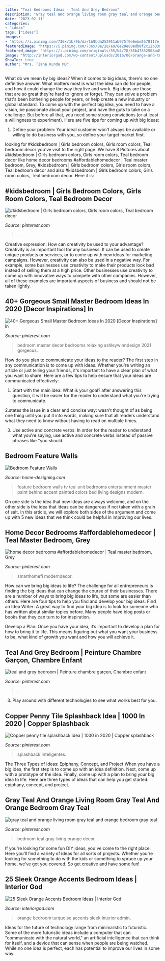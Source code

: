 ```yaml
---
title: "Teal Bedrooms Ideas - Teal And Grey Bedroom"
description: "Gray teal and orange living room gray teal and orange bedroom gray teal"
date: "2023-02-11"
categories:
- "ideas"
tags: ["ideas"]
images:
- "https://i.pinimg.com/736x/1b/9b/da/1b9bda252911ab975f9e6ebe2678117e.jpg"
featuredImage: "https://i.pinimg.com/736x/8e/28/e8/8e28e88edb8f2c12b33a623f87b31bb1.jpg"
featured_image: "https://i.pinimg.com/originals/55/b4/78/55b47852508a4509e3a409b1cc6a392f.jpg"
image: "http://interiorgod.com/wp-content/uploads/2016/06/orange-and-turquoise-room.png"
ShowToc: true
author: "Mrs. Tiana Kunde MD"
---
```



What do we mean by big ideas?
When it comes to big ideas, there's no one definitive answer. What matters most is what the idea can do for people, and how it could change the way they live and work. 
Big ideas are those that are so great they're hard to ignore or forget. They can solve a problem that's been bothering people for years, or help create a new industry or global standard. 
To come up with the perfect big idea, you need to have a vision, be passionate about your project, and have the guts to take on a challenge. But before all that, you need some strong convictions (or at least a willingness to experiment). 
Here are five tips for coming up with big ideas: 
1) Define your problem: Your ideal customer won't always be available or willing to do business with you, so define your target market first.

	

		
looking for #kidsbedroom | Girls bedroom colors, Girls room colors, Teal bedroom decor you've visit to the right page. We have 8 Pictures about #kidsbedroom | Girls bedroom colors, Girls room colors, Teal bedroom decor like home decor bedrooms #affordablehomedecor | Teal master bedroom, Grey, #kidsbedroom | Girls bedroom colors, Girls room colors, Teal bedroom decor and also #kidsbedroom | Girls bedroom colors, Girls room colors, Teal bedroom decor. Here it is:
		
    
## #kidsbedroom | Girls Bedroom Colors, Girls Room Colors, Teal Bedroom Decor

<img loading=lazy src="https://i.pinimg.com/736x/43/f7/19/43f7193a7534a6306b1ceb1de60fe5d1.jpg" onerror="this.onerror=null;this.src='https://tse2.mm.bing.net/th?id=OIP.AUjv_-tGdIaW-NBg4pz72gHaHa&amp;pid=15.1';" alt="#kidsbedroom | Girls bedroom colors, Girls room colors, Teal bedroom decor">

_Source: pinterest.com_

>. 

	

Creative expression: How can creativity be used to your advantage?
Creativity is an important tool for any business. It can be used to create unique products or services, or to come up with new ideas for marketing campaigns. However, creativity can also be used in a negative way. For example, some businesses use creativity to make their products look bad instead of selling them at a high price. Other businesses use creativity to come up with innovative ways to compete with other companies. However, all of these examples are important aspects of business and should not be taken lightly.

    
## 40+ Gorgeous Small Master Bedroom Ideas In 2020 [Decor Inspirations] In

<img loading=lazy src="https://i.pinimg.com/736x/1b/9b/da/1b9bda252911ab975f9e6ebe2678117e.jpg" onerror="this.onerror=null;this.src='https://tse2.mm.bing.net/th?id=OIP.QTAoqLf-d_34mlScTsjvZgHaLE&amp;pid=15.1';" alt="40+ Gorgeous Small Master Bedroom Ideas In 2020 [Decor Inspirations] in">

_Source: pinterest.com_

>bedroom master decor bedrooms relaxing ashleywinndesign 2021 gorgeous. 

	

How do you plan to communicate your ideas to the reader?
The first step in any communication is to come up with ideas. Whether you're writing an article or just telling your friends, it's important to have a clear plan of what you want to share. Here are a few tips to help ensure that your ideas are communicated effectively:
1. Start with the main idea: What is your goal? after answering this question, it will be easier for the reader to understand what you're trying to communicate.

2.states the issue in a clear and concise way: wasn't thought of as being one thing until you put it into words, making sure that all readers understand what they need to know without having to read on multiple times.

3. Use active and concrete verbs: In order for the reader to understand what you're saying, use active and concrete verbs instead of passive phrases like "you should.

    
## Bedroom Feature Walls

<img loading=lazy src="http://cdn.home-designing.com/wp-content/uploads/2012/03/teal-white-tv-entertainment-unit.jpeg" onerror="this.onerror=null;this.src='https://tse1.mm.bing.net/th?id=OIP.lSA6SCGjBLt__X3axaAJlQHaEm&amp;pid=15.1';" alt="Bedroom Feature Walls">

_Source: home-designing.com_

>feature bedroom walls tv teal unit bedrooms entertainment master paint behind accent painted colors bed living designs modern. 

	

On one side is the idea that new ideas are always welcome, and on the other side is the idea that ideas can be dangerous if not taken with a grain of salt. In this article, we will explore both sides of the argument and come up with 5 new ideas that we think could be helpful in improving our lives.

    
## Home Decor Bedrooms #affordablehomedecor | Teal Master Bedroom, Grey

<img loading=lazy src="https://i.pinimg.com/originals/55/b4/78/55b47852508a4509e3a409b1cc6a392f.jpg" onerror="this.onerror=null;this.src='https://tse1.mm.bing.net/th?id=OIP.-WKQWzWjj13sVu6rXBDUEQHaLH&amp;pid=15.1';" alt="home decor bedrooms #affordablehomedecor | Teal master bedroom, Grey">

_Source: pinterest.com_

>smarthomefi moderndecor. 

	

How can we bring big ideas to life?
The challenge for all entrepreneurs is finding the big ideas that can change the course of their businesses. There are a number of ways to bring big ideas to life, but some are easier than others. Here are four tips to help you find and develop your big ideas:
Find an Idea Writer: A great way to find your big idea is to look for someone who has written about similar topics before. Many people have blog posts or books that they can turn to for inspiration.

Develop a Plan: Once you have your idea, it’s important to develop a plan for how to bring it to life. This means figuring out what you want your business to be, what kind of growth you want and how you will achieve it.

    
## Teal And Grey Bedroom | Peinture Chambre Garçon, Chambre Enfant

<img loading=lazy src="https://i.pinimg.com/736x/e1/53/cd/e153cd67fa93bc9c333d307881a65cd4.jpg" onerror="this.onerror=null;this.src='https://tse4.mm.bing.net/th?id=OIP.I73-h73y1ZVfs039ClD-bgHaLD&amp;pid=15.1';" alt="teal and grey bedroom | Peinture chambre garçon, Chambre enfant">

_Source: pinterest.com_

>. 

	

3. Play around with different technologies to see what works best for you. 

    
## Copper Penny Tile Splashback Idea | 1000 In 2020 | Copper Splashback

<img loading=lazy src="https://i.pinimg.com/736x/8e/28/e8/8e28e88edb8f2c12b33a623f87b31bb1.jpg" onerror="this.onerror=null;this.src='https://tse4.mm.bing.net/th?id=OIP.CWNVZe2urWzrfPFnRwhmjgHaLH&amp;pid=15.1';" alt="Copper penny tile splashback idea | 1000 in 2020 | Copper splashback">

_Source: pinterest.com_

>splashback inteligentes. 

	

The Three Types of Ideas: Epiphany, Concept, and Project
When you have a big idea, the first step is to come up with an idea definition. Next, come up with a prototype of the idea. Finally, come up with a plan to bring your big idea to life. Here are three types of ideas that can help you get started: epiphany, concept, and project.

    
## Gray Teal And Orange Living Room Gray Teal And Orange Bedroom Gray Teal

<img loading=lazy src="https://i.pinimg.com/736x/87/d2/d3/87d2d312d37d2076f9ebb7df7f1cb59f.jpg" onerror="this.onerror=null;this.src='https://tse4.mm.bing.net/th?id=OIP.uICfuKYAxDs2R-DyzIt43AHaJ3&amp;pid=15.1';" alt="gray teal and orange living room gray teal and orange bedroom gray teal">

_Source: pinterest.com_

>bedroom teal gray living orange decor. 

	

If you're looking for some fun DIY ideas, you've come to the right place. Here you'll find a variety of ideas for all sorts of projects. Whether you're looking for something to do with the kids or something to spruce up your home, we've got you covered. So get creative and have some fun!

    
## 25 Sleek Orange Accents Bedroom Ideas | Interior God

<img loading=lazy src="http://interiorgod.com/wp-content/uploads/2016/06/orange-and-turquoise-room.png" onerror="this.onerror=null;this.src='https://tse1.mm.bing.net/th?id=OIP.0T_BIwuOL4a4yEK3GWffwAHaJ4&amp;pid=15.1';" alt="25 Sleek Orange Accents Bedroom Ideas | Interior God">

_Source: interiorgod.com_

>orange bedroom turquoise accents sleek interior admin. 

	

Ideas for the future of technology range from minimalistic to futuristic. Some of the more futuristic ideas include a computer that can "communicate with the natural world," an artificial intelligence that can think for itself, and a device that can sense when people are being watched. While no one idea is perfect, each has potential to improve our lives in some way.


